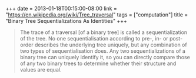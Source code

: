 +++
date = 2013-01-18T00:15:00-08:00
link = "https://en.wikipedia.org/wiki/Tree_traversal"
tags = ["computation"]
title = "Binary Tree Sequentializations As Identities"
+++

>The trace of a traversal [of a binary tree] is called a sequentialization of the tree. No one sequentialisation according to pre-, in- or post-order describes the underlying tree uniquely, but any combination of two types of sequentialisation does. Any two sequentializations of a binary tree can uniquely identify it, so you can directly compare those of any two binary trees to determine whether their structure and values are equal.
